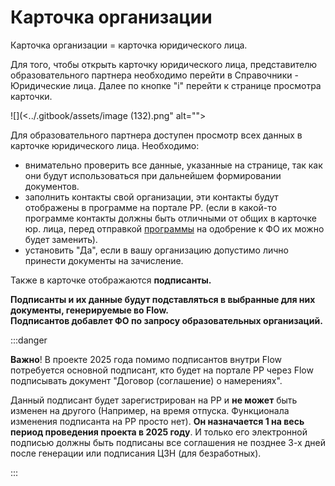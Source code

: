# Карточка организации

Карточка организации = карточка юридического лица.&#x20;

Для того, чтобы открыть карточку юридического лица, представителю образовательного партнера необходимо перейти в Справочники - Юридические лица. Далее по кнопке "i" перейти к странице просмотра карточки.&#x20;

![](<../.gitbook/assets/image (132).png" alt=""><figcaption></figcaption></figure>

Для образовательного партнера доступен просмотр всех данных в карточке юридического лица. Необходимо:

* внимательно проверить все данные, указанные на странице, так как они будут использоваться при дальнейшем формировании документов.&#x20;
* заполнить контакты свой организации, эти контакты будут отображены в программе на портале РР. (если в какой-то программе контакты должны быть отличными от общих в карточке юр. лица, перед отправкой [программы](broken-reference) на одобрение к ФО их можно будет заменить).
* установить "Да", если в вашу организацию допустимо лично принести документы на зачисление.

Также в карточке отображаются  **подписанты.**&#x20;

**Подписанты и их данные  будут подставляться в выбранные для них документы, генерируемые во Flow.**\
**Подписантов добавлет ФО по запросу образовательных организаций.**

:::danger

**Важно**! В проекте 2025 года помимо подписантов внутри Flow потребуется основной подписант, кто будет на портале РР через Flow подписывать  документ "Договор (соглашение) о намерениях".

Данный подписант будет зарегистрирован на РР и **не может** быть изменен на другого (Например, на время отпуска. Функционала изменения подписанта на РР просто нет). **Он назначается 1 на весь период проведения проекта в 2025 году**. И только его электронной подписью должны быть подписаны все соглашения не позднее 3-х дней после генерации или подписания ЦЗН (для безработных).

:::

